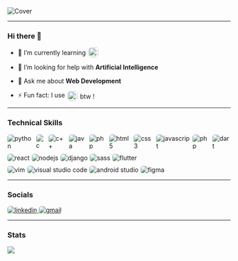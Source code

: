 <!--
**Anonymous616/Anonymous616** is a ✨ _special_ ✨ repository because its `README.md` (this file) appears on your GitHub profile.-->

<!-- Cover -->
<img src="https://user-images.githubusercontent.com/58945356/132537731-ca6396a6-b019-4e05-8eeb-21f3401b5fd2.png" alt="Cover" />

---

### Hi there 👋

<!--- 🔭 I’m currently working on ... -->

<!-- - 👯 I’m looking to collaborate on ... -->

- <span style="display: flex; align-items:center; gap: 6px" >📖 I’m currently learning
  <img style="border-radius: 5px; height: 22px" src="https://img.shields.io/badge/NEXT%20JS-000000.svg?style=for-the-badge&logo=Next.js&labelColor=000000"></span>

- 🤔 I’m looking for help with **Artificial Intelligence**

- 💬 Ask me about **Web Development**

<!-- - <span style="display: flex; align-items:center; gap: 6px" >📫 How to reach me :
  <a style="display: flex; align-items:center; gap: 6px" href="mailto:deongracias1@gmail.com" target="_blank"><img style="border-radius: 5px; height: 22px" src="https://img.shields.io/badge/Gmail-D14836?style=for-the-badge&logo=gmail&logoColor=white" alt="gmail" /></a></span> -->

- <span style="display: flex; align-items:center; gap: 6px" >⚡ Fun fact: I use
  <img style="border-radius: 5px; height: 22px" src="https://img.shields.io/badge/Arch-1793D1?style=for-the-badge&logo=arch-linux&logoColor=white" alt="arch linux">
  btw !</span>

---

### Technical Skills

<div style="display: flex; flex-direction: column; gap: 10px;">
  <span style="display:flex; gap: 5px;">
    <img style="border-radius: 5px;" src="https://img.shields.io/badge/Python-14354C?style=for-the-badge&logo=python&logoColor=white" alt="python">
    <img style="border-radius: 5px;" src="https://img.shields.io/badge/c-%2300599C.svg?style=for-the-badge&logo=c&logoColor=white" alt="c">
    <img style="border-radius: 5px;" src="https://img.shields.io/badge/c++-%2300599C.svg?style=for-the-badge&logo=c%2B%2B&logoColor=white" alt="c++">
    <img style="border-radius: 5px;" src="https://img.shields.io/badge/java-%23ED8B00.svg?style=for-the-badge&logo=java&logoColor=white" alt="java">
    <img style="border-radius: 5px;" src="https://img.shields.io/badge/Go-00ADD8?style=for-the-badge&logo=go&logoColor=white" alt="php">
    <img style="border-radius: 5px;" src="https://img.shields.io/badge/html5-%23E34F26.svg?style=for-the-badge&logo=html5&logoColor=white" alt="html5">
    <img style="border-radius: 5px;" src="https://img.shields.io/badge/css3-%231572B6.svg?style=for-the-badge&logo=css3&logoColor=white" alt="css3">
    <img style="border-radius: 5px;" src="https://img.shields.io/badge/JavaScript-F7DF1E?style=for-the-badge&logo=javascript&logoColor=black" alt="javascript">
    <img style="border-radius: 5px;" src="https://img.shields.io/badge/php-%23777BB4.svg?style=for-the-badge&logo=php&logoColor=white" alt="php">
    <img style="border-radius: 5px;" src="https://img.shields.io/badge/dart-%230175C2.svg?style=for-the-badge&logo=dart&logoColor=white" alt="dart">
  </span>
  <span style="display:flex; gap: 5px;">
    <img style="border-radius: 5px;" src="https://img.shields.io/badge/react-%2320232a.svg?style=for-the-badge&logo=react&logoColor=%2361DAFB" alt="react">
    <img style="border-radius: 5px;" src="https://img.shields.io/badge/Node.js-43853D?style=for-the-badge&logo=node.js&logoColor=white" alt="nodejs">
    <img style="border-radius: 5px;" src="https://img.shields.io/badge/django-%23092E20.svg?style=for-the-badge&logo=django&logoColor=white" alt="django">
    <img style="border-radius: 5px;" src="https://img.shields.io/badge/SASS-hotpink.svg?style=for-the-badge&logo=SASS&logoColor=white" alt="sass">
    <img style="border-radius: 5px;" src="https://img.shields.io/badge/Flutter-%2302569B.svg?style=for-the-badge&logo=Flutter&logoColor=white" alt="flutter">
  </span>
  <span style="display:flex; gap: 5px;">
    <img style="border-radius: 5px;" src="https://img.shields.io/badge/VIM-%2311AB00.svg?style=for-the-badge&logo=vim&logoColor=white" alt="vim">
    <img style="border-radius: 5px;" src="https://img.shields.io/badge/Visual%20Studio%20Code-0078d7.svg?style=for-the-badge&logo=visual-studio-code&logoColor=white" alt="visual studio code">
    <img style="border-radius: 5px;" src="https://img.shields.io/badge/Android%20Studio-3DDC84.svg?style=for-the-badge&logo=android-studio&logoColor=white" alt="android studio">
    <img style="border-radius: 5px;" src="https://img.shields.io/badge/figma-%23F24E1E.svg?style=for-the-badge&logo=figma&logoColor=white" alt="figma">
  </span>
</div>

---

### Socials

<span>
  <a href="https://www.linkedin.com/in/deongracias/" target="_blank">
    <img style="border-radius: 5px;" src="https://img.shields.io/badge/linkedin-%230077B5.svg?style=for-the-badge&logo=linkedin&logoColor=white" alt="linkedin" />
  </a>
  <a href="mailto:deongracias1@gmail.com" target="_blank">
    <img style="border-radius: 5px;" src="https://img.shields.io/badge/Gmail-D14836?style=for-the-badge&logo=gmail&logoColor=white" alt="gmail" />
  </a>
</span>

---

### Stats

<img src="https://github-readme-stats.vercel.app/api?username=deon-gracias&&show_icons=true&title_color=FFFFFF&icon_color=FFFFFF&text_color=FFFFFF&bg_color=121212" />
</div>
